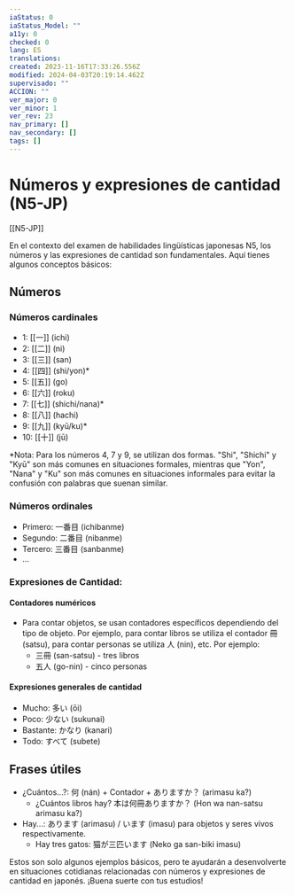 ```yaml
---
iaStatus: 0
iaStatus_Model: ""
a11y: 0
checked: 0
lang: ES
translations: 
created: 2023-11-16T17:33:26.556Z
modified: 2024-04-03T20:19:14.462Z
supervisado: ""
ACCION: ""
ver_major: 0
ver_minor: 1
ver_rev: 23
nav_primary: []
nav_secondary: []
tags: []
---
```

# Números y expresiones de cantidad (N5-JP)

[[N5-JP]]

En el contexto del examen de habilidades lingüísticas japonesas N5, los números y las expresiones de cantidad son fundamentales. Aquí tienes algunos conceptos básicos:

## Números

### Números cardinales
    
- 1: [[一]] (ichi)
- 2: [[二]] (ni)
- 3: [[三]] (san)
- 4: [[四]] (shi/yon)*
- 5: [[五]] (go)
- 6: [[六]] (roku)
- 7: [[七]] (shichi/nana)*
- 8: [[八]] (hachi)
- 9: [[九]] (kyū/ku)*
- 10: [[十]] (jū)
    
*Nota: Para los números 4, 7 y 9, se utilizan dos formas. "Shi", "Shichi" y "Kyū" son más comunes en situaciones formales, mientras que "Yon", "Nana" y "Ku" son más comunes en situaciones informales para evitar la confusión con palabras que suenan similar.
    
### Números ordinales
    
- Primero: 一番目 (ichibanme)
- Segundo: 二番目 (nibanme)
- Tercero: 三番目 (sanbanme)
- ...

### Expresiones de Cantidad:

#### Contadores numéricos
    
- Para contar objetos, se usan contadores específicos dependiendo del tipo de objeto. Por ejemplo, para contar libros se utiliza el contador 冊 (satsu), para contar personas se utiliza 人 (nin), etc. Por ejemplo:
	- 三冊 (san-satsu) - tres libros
	- 五人 (go-nin) - cinco personas

#### Expresiones generales de cantidad
    
- Mucho: 多い (ōi)
- Poco: 少ない (sukunai)
- Bastante: かなり (kanari)
- Todo: すべて (subete)

## Frases útiles

- ¿Cuántos...?: 何 (nán) + Contador + ありますか？ (arimasu ka?)
	- ¿Cuántos libros hay? 本は何冊ありますか？ (Hon wa nan-satsu arimasu ka?)
- Hay...: あります (arimasu) / います (imasu) para objetos y seres vivos respectivamente.
	- Hay tres gatos: 猫が三匹います (Neko ga san-biki imasu)

Estos son solo algunos ejemplos básicos, pero te ayudarán a desenvolverte en situaciones cotidianas relacionadas con números y expresiones de cantidad en japonés. ¡Buena suerte con tus estudios!
